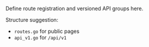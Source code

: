 Define route registration and versioned API groups here.

Structure suggestion:
- `routes.go` for public pages
- `api_v1.go` for `/api/v1`
